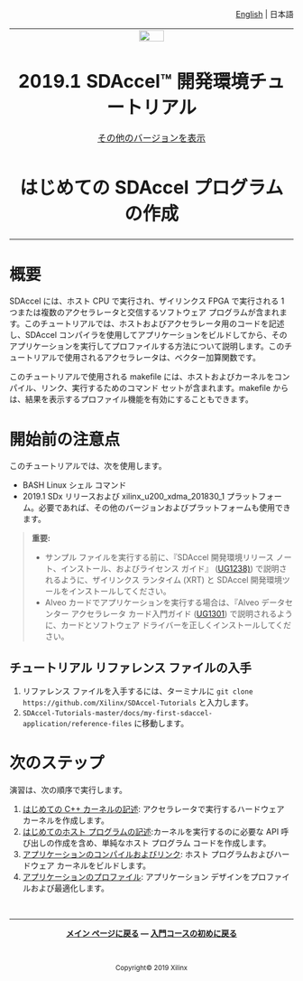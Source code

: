 <p align="right">
<a href="../../../docs/my-first-sdaccel-application/README.md">English</a> | <a>日本語</a>
</p>
<table>
 <tr>
   <td align="center"><img src="https://japan.xilinx.com/content/dam/xilinx/imgs/press/media-kits/corporate/xilinx-logo.png" width="30%"/><h1>2019.1 SDAccel™ 開発環境チュートリアル</h1>
   <a href="https://github.com/Xilinx/SDAccel-Tutorials/branches/all">その他のバージョンを表示</a>
   </td>
 </tr>
 <tr>
 <td align="center"><h1>はじめての SDAccel プログラムの作成</h1>
 </td>
 </tr>
</table>

# 概要

SDAccel には、ホスト CPU で実行され、ザイリンクス FPGA で実行される 1 つまたは複数のアクセラレータと交信するソフトウェア プログラムが含まれます。このチュートリアルでは、ホストおよびアクセラレータ用のコードを記述し、SDAccel コンパイラを使用してアプリケーションをビルドしてから、そのアプリケーションを実行してプロファイルする方法について説明します。このチュートリアルで使用されるアクセラレータは、ベクター加算関数です。

このチュートリアルで使用される makefile には、ホストおよびカーネルをコンパイル、リンク、実行するためのコマンド セットが含まれます。makefile からは、結果を表示するプロファイル機能を有効にすることもできます。

# 開始前の注意点

このチュートリアルでは、次を使用します。

* BASH Linux シェル コマンド
* 2019.1 SDx リリースおよび xilinx\_u200\_xdma\_201830\_1 プラットフォーム。必要であれば、その他のバージョンおよびプラットフォームも使用できます。

> **重要:**
>
> * サンプル ファイルを実行する前に、『SDAccel 開発環境リリース ノート、インストール、およびライセンス ガイド』 ([UG1238)](https://japan.xilinx.com/html_docs/xilinx2019_1/sdaccel_doc/yrc1534452173645.html)) で説明されるように、ザイリンクス ランタイム (XRT) と SDAccel 開発環境ツールをインストールしてください。
> * Alveo カードでアプリケーションを実行する場合は、『Alveo データセンター アクセラレータ カード入門ガイド ([UG1301](https://japan.xilinx.com/support/documentation/boards_and_kits/accelerator-cards/ug1301-getting-started-guide-alveo-accelerator-cards.pdf)) で説明されるように、カードとソフトウェア ドライバーを正しくインストールしてください。

## チュートリアル リファレンス ファイルの入手

1. リファレンス ファイルを入手するには、ターミナルに `git clone https://github.com/Xilinx/SDAccel-Tutorials` と入力します。
2. `SDAccel-Tutorials-master/docs/my-first-sdaccel-application/reference-files` に移動します。

# 次のステップ

演習は、次の順序で実行します。

1. [はじめての C++ カーネルの記述](./cpp_kernel.md): アクセラレータで実行するハードウェア カーネルを作成します。
2. [はじめてのホスト プログラムの記述](./host_program.md):カーネルを実行するのに必要な API 呼び出しの作成を含め、単純なホスト プログラム コードを作成します。
3. [アプリケーションのコンパイルおよびリンク](./building_application.md): ホスト プログラムおよびハードウェア カーネルをビルドします。
4. [アプリケーションのプロファイル](./profile_debug.md): アプリケーション デザインをプロファイルおよび最適化します。

</br>
<hr/>
<p align= center><b><a href="../../README.md">メイン ページに戻る</a> — <a href="../sdaccel-getting-started/README.md">入門コースの初めに戻る</a></b></p>
</br>
<p align="center"><sup>Copyright&copy; 2019 Xilinx</sup></p>
